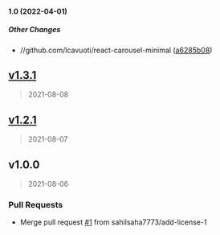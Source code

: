 #### 1.0 (2022-04-01)

##### Other Changes

* //github.com/lcavuoti/react-carousel-minimal ([a6285b08](https://github.com/lcavuoti/react-carousel-minimal))


<a name="v1.3.1"></a>
## [v1.3.1](https://github.com/lcavuoti/react-carousel-minimal/compare.1)

> 2021-08-08


<a name="v1.2.1"></a>
## [v1.2.1](https://github.com/lcavuoti/react-carousel-minimal/compare/v1.0.0...v1.2.1)

> 2021-08-07


<a name="v1.0.0"></a>
## v1.0.0

> 2021-08-06

### Pull Requests

* Merge pull request [#1](https://github.com/lcavuoti/react-carousel-minimal/issues/1) from sahilsaha7773/add-license-1

